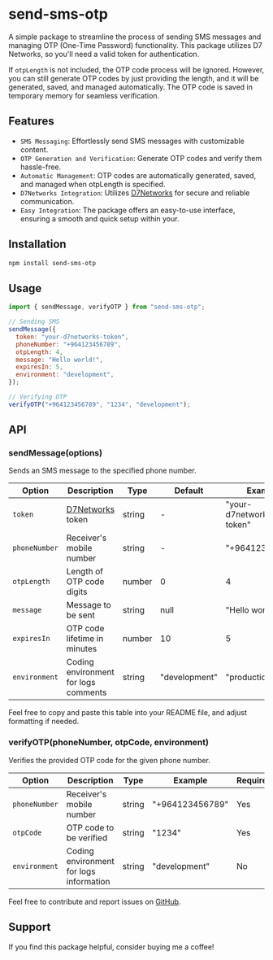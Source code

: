 # send-sms-otp

A simple package to streamline the process of sending SMS messages and managing OTP (One-Time Password) functionality. This package utilizes D7 Networks, so you'll need a valid token for authentication.

If `otpLength` is not included, the OTP code process will be ignored. However, you can still generate OTP codes by just providing the length, and it will be generated, saved, and managed automatically. The OTP code is saved in temporary memory for seamless verification.

## Features

- `SMS Messaging`: Effortlessly send SMS messages with customizable content.
- `OTP Generation and Verification`: Generate OTP codes and verify them hassle-free.
- `Automatic Management`: OTP codes are automatically generated, saved, and managed when otpLength is specified.
- `D7Networks Integration`: Utilizes [D7Networks](https://d7networks.com/) for secure and reliable communication.
- `Easy Integration`: The package offers an easy-to-use interface, ensuring a smooth and quick setup within your.

## Installation

```bash
npm install send-sms-otp
```

## Usage

```javascript
import { sendMessage, verifyOTP } from "send-sms-otp";

// Sending SMS
sendMessage({
  token: "your-d7networks-token",
  phoneNumber: "+964123456789",
  otpLength: 4,
  message: "Hello world!",
  expiresIn: 5,
  environment: "development",
});

// Verifying OTP
verifyOTP("+964123456789", "1234", "development");
```

## API

### sendMessage(options)

Sends an SMS message to the specified phone number.

| Option        | Description                                 | Type   | Default       | Example                 | Required |
| ------------- | ------------------------------------------- | ------ | ------------- | ----------------------- | -------- |
| `token`       | [D7Networks](https://d7networks.com/) token | string | -             | "your-d7networks-token" | Yes      |
| `phoneNumber` | Receiver's mobile number                    | string | -             | "+964123456789"         | Yes      |
| `otpLength`   | Length of OTP code digits                   | number | 0             | 4                       | No       |
| `message`     | Message to be sent                          | string | null          | "Hello world!"          | No       |
| `expiresIn`   | OTP code lifetime in minutes                | number | 10            | 5                       | No       |
| `environment` | Coding environment for logs comments        | string | "development" | "production"            | No       |

Feel free to copy and paste this table into your README file, and adjust formatting if needed.

### verifyOTP(phoneNumber, otpCode, environment)

Verifies the provided OTP code for the given phone number.

| Option        | Description                             | Type   | Example         | Required |
| ------------- | --------------------------------------- | ------ | --------------- | -------- |
| `phoneNumber` | Receiver's mobile number                | string | "+964123456789" | Yes      |
| `otpCode`     | OTP code to be verified                 | string | "1234"          | Yes      |
| `environment` | Coding environment for logs information | string | "development"   | No       |

Feel free to contribute and report issues on [GitHub](https://github.com/alihammad99/send-sms-otp).


## Support

If you find this package helpful, consider buying me a coffee!

<script type="text/javascript" src="https://cdnjs.buymeacoffee.com/1.0.0/button.prod.min.js" data-name="bmc-button" data-slug="alihammad" data-color="#FFDD00" data-emoji=""  data-font="Lato" data-text="Buy me a coffee" data-outline-color="#000000" data-font-color="#000000" data-coffee-color="#ffffff" ></script>
